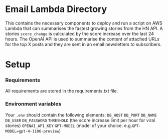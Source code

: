 # Email Lambda Directory
This contains the necessary components to deploy and run a script on AWS Lambda that can summarises the fastest growing stories from the HN API.
A stories `score_change` is calculated by the score increase over the last 24 hours. The OpenAI API is used to summarise the content of attached URLs for the top X posts and they are sent in an email newsletters to subscribers. 

# Setup
### Requirements
All requirements are stored in the requirements.txt file.

### Environment variables
Your `.env` should contain the following elements:
`DB_HOST`
`DB_PORT`
`DB_NAME`
`DB_USER`
`DB_PASSWORD`
`THRESHOLD` (the score increase limit per hour for viral stories)
`OPENAI_API_KEY`
`GPT-MODEL` (model of your choice. e.g.`GPT-MODEL=gpt-4-1106-preview`)